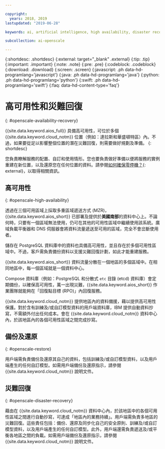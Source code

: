 ```yaml
---

copyright:
  years: 2018, 2019
lastupdated: "2019-06-28"

keywords: ai, artificial intelligence, high availability, disaster recovery, recovery, load-balancing, postgres

subcollection: ai-openscale

---
```


{:shortdesc: .shortdesc}
{:external: target="_blank" .external}
{:tip: .tip}
{:important: .important}
{:note: .note}
{:pre: .pre}
{:codeblock: .codeblock}
{:download: .download}
{:screen: .screen}
{:javascript: .ph data-hd-programlang='javascript'}
{:java: .ph data-hd-programlang='java'}
{:python: .ph data-hd-programlang='python'}
{:swift: .ph data-hd-programlang='swift'}
{:faq: data-hd-content-type='faq'}

# 高可用性和災難回復
{: #openscale-availability-recovery}

{{site.data.keyword.aios_full}} 具備高可用性，可位於多個 {{site.data.keyword.cloud_notm}} 位置（例如：達拉斯和華盛頓特區）內。不過，如果要從足以影響整個位置的潛在災難回復，則需要做好規劃及準備。
{: shortdesc}

您負責瞭解服務的配置、自訂和使用情形。您也要負責做好準備以便將服務的實例重建在新位置，以及還原您在任何位置的資料。請參閱[如何確保零停機？](/docs/overview?topic=overview-zero-downtime#zero-downtime){: external}，以取得相關資訊。

## 高可用性 
{: #openscale-high-availability}

透過在三個可用區域上採取多重區域遞送方式 (MZR)，{{site.data.keyword.aios_short}} 已部署及提供於**美國南部**的資料中心上。不論何時，只要有一個區域無法使用，仍可在其他的可用性區域中繼續使用該系統。廣域負載平衡器和 DNS 伺服器會將資料流量遞送至可用的區域，完全不會岔斷使用者。

儲存在 PostgreSQL 資料庫中的資料也具備高可用性，並且存在於多個可用性區域中。不過，客戶需負責備份資料以支援災難回復計劃，如此才能重建服務。

{{site.data.keyword.aios_short}} 資料流量分散在一個地區的多個區域中。在相同地區中，每一個區域就是一個資料中心。 

Compose 資料庫（例如：PostgreSQL 和分散式 <code>etc</code> 目錄 (etcd) 資料庫）會定期備份，以確保高可用性，萬一出現災難，{{site.data.keyword.aios_short}} 作業團隊就能夠在「回復點目標 (RPO)」內回復服務。
 
{{site.data.keyword.cloud_notm}} 提供地區內的資料備援，藉以提供高可用性保護。對於含有訓練及/或自訂模型資料的用戶端資料庫，IBM 提供自動資料抄寫，不需額外付出任何成本。會在 {{site.data.keyword.cloud_notm}} 資料中心內，於該地區內的各個可用性區域之間完成抄寫。
 
## 備份及還原
{: #openscale-restore}

用戶端需負責備份及還原其自己的資料，包括訓練及/或自訂模型資料，以及用戶端產生的任何自訂模型。如需用戶端備份及還原指示，請參閱 {{site.data.keyword.cloud_notm}} 說明文件。
 
## 災難回復
{: #openscale-disaster-recovery}

藉由在 {{site.data.keyword.cloud_notm}} 資料中心內，於該地區中的各個可用性區域之間進行自動抄寫，可達成「地區內的業務持續」。用戶端需負責多地區的災難回復。這些責任包括：備份、還原及同步化自己的安全原則、訓練及/或自訂模型資料，以及用戶端產生的任何自訂模型。此外，用戶端還需負責遞送及/或平衡各地區之間的負載。如需用戶端備份及還原指示，請參閱 {{site.data.keyword.cloud_notm}} 說明文件。
